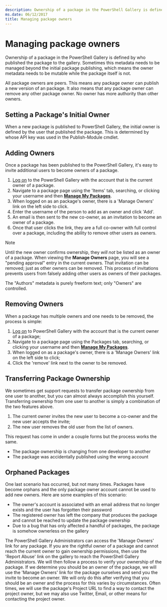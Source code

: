 ```yaml
---
description: Ownership of a package in the PowerShell Gallery is defined by who published the package to the gallery.
ms.date: 06/12/2017
title: Managing package owners
---
```

# Managing package owners

Ownership of a package in the PowerShell Gallery is defined by who published the package to the
gallery. Sometimes this metadata needs to be managed beyond the initial package publishing, which
means the owner metadata needs to be mutable while the package itself is not.

All package owners are peers. This means any package owner can publish a new version of an package.
It also means that any package owner can remove any other package owner. No owner has more authority
than other owners.

## Setting a Package's Initial Owner

When a new package is published to PowerShell Gallery, the initial owner is defined by the user that
published the package. This is determined by whose API key was used in the Publish-Module cmdlet.

## Adding Owners

Once a package has been published to the PowerShell Gallery, it's easy to invite additional users to
become owners of a package.

1. [Log on](https://powershellgallery.com/users/account/LogOn) to the PowerShell Gallery with the
   account that is the current owner of a package.
1. Navigate to a package page using the 'Items' tab, searching, or clicking your username and then
   [**Manage My Packages**](https://www.powershellgallery.com/account/Packages).
1. When logged on as an package's owner, there is a 'Manage Owners' link on the left side to click.
1. Enter the username of the person to add as an owner and click 'Add'.
1. An email is then sent to the new co-owner, as an invitation to become an owner of a package.
1. Once that user clicks the link, they are a full co-owner with full control over a package,
   including the ability to remove other users as owners.

> [!NOTE]
> Until the new owner confirms ownership, they *will not* be listed as an owner of a package. When
> viewing the **Manage Owners** page, you will see a "pending approval" entry in the current owners.
> That invitation can be removed; just as other owners can be removed. This process of invitations
> prevents users from falsely adding other users as owners of their packages.

The "Authors" metadata is purely freeform text; only "Owners" are controlled.

## Removing Owners

When a package has multiple owners and one needs to be removed, the process is simple:

1. [Log on](https://powershellgallery.com/users/account/LogOn) to PowerShell Gallery with the
   account that is the current owner of a package;
1. Navigate to a package page using the Packages tab, searching, or clicking your username and then
   [**Manage My Packages**](https://www.powershellgallery.com/account/Packages).
1. When logged on as a package's owner, there is a 'Manage Owners' link on the left side to click;
1. Click the 'remove' link next to the owner to be removed.

## Transferring Package Ownership

We sometimes get support requests to transfer package ownership from one user to another, but you
can almost always accomplish this yourself. Transferring ownership from one user to another is
simply a combination of the two features above.

1. The current owner invites the new user to become a co-owner and the new user accepts the invite;
1. The new user removes the old user from the list of owners.

This request has come in under a couple forms but the process works the same.

- The package ownership is changing from one developer to another
- The package was accidentally published using the wrong account

## Orphaned Packages

One last scenario has occurred, but not many times. Packages have become orphans and the only
package owner account cannot be used to add new owners. Here are some examples of this scenario:

- The owner's account is associated with an email address that no longer exists and the user has
  forgotten their password
- The registered owner has left the company that produces the package and cannot be reached to
  update the package ownership
- Due to a bug that has only affected a handful of packages, the package is somehow ownerless on the
  gallery

The PowerShell Gallery Administrators can access the 'Manage Owners' link for any package. If you
are the rightful owner of a package and cannot reach the current owner to gain ownership
permissions, then use the 'Report Abuse' link on the gallery to reach the PowerShell Gallery
Administrators. We will then follow a process to verify your ownership of the package. If we
determine you should be an owner of the package, we will use the 'Manage Owners' link for the
package ourselves and send you the invite to become an owner. We will only do this after verifying
that you should be an owner and the process for this varies by circumstances. Often times, we will
use the package's Project URL to find a way to contact the project owner, but we may also use
Twitter, Email, or other means for contacting the project owner.
